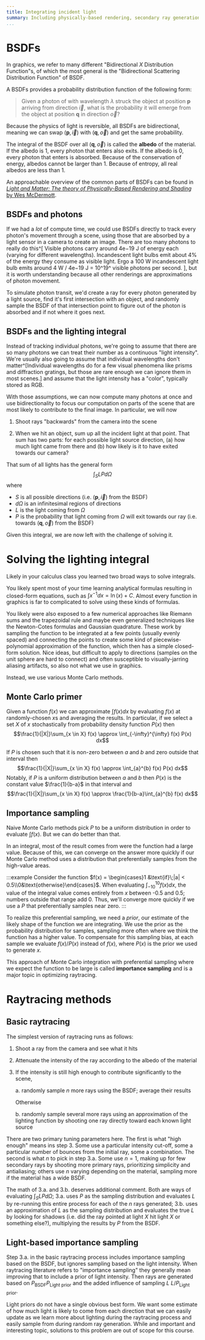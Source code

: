 ```yaml
---
title: Integrating incident light
summary: Including physically-based rendering, secondary ray generation as numerical integration, and importance sampling.
...
```


# BSDFs

In graphics, we refer to many different "Bidirectional *X* Distribution Function"s, of which the most general is the "Bidirectional Scattering Distribution Function" of BSDF.

A BSDFs provides a probability distribution function of the following form:

> Given a photon of with wavelength $\lambda$ struck the object at position $\mathbf{p}$ arriving from direction $\vec i$,
> what is the probability it will emerge from the object at position $\mathbf{q}$ in direction $\vec o$?

Because the physics of light is reversible, all BSDFs are bidirectional, meaning we can swap $(\mathbf{p},\vec i)$ with $(\mathbf{q},\vec o)$ and get the same probability.

The integral of the BSDF over all $(\mathbf{q},\vec o)$ is called the **albedo** of the material.
If the albedo is 1, every photon that enters also exits.
If the albedo is 0, every photon that enters is absorbed.
Because of the conservation of energy, albedos cannot be larger than 1.
Because of entropy, all real albedos are less than 1.

An approachable overview of the common parts of BSDFs can be found
in [*Light and Matter: The theory of Physically-Based Rendering and Shading* by Wes McDermott](https://substance3d.adobe.com/tutorials/courses/the-pbr-guide-part-1).


## BSDFs and photons

If we had a *lot* of compute time, we could use BSDFs directly to track every photon's movement through a scene,
using those that are absorbed by a light sensor in a camera to create an image.
There are too many photons to really do this^[
    Visible photons carry around 4e−19 J of energy each (varying for different wavelengths).
    Incandescent light bulbs emit about 4% of the energy they consume as visible light.
    Ergo a 100 W incandescent light bulb emits around 4 W / 4e−19 J = 10^19^ visible photons per second.
], but it is worth understanding because all other renderings are approximations of photon movement.

To simulate photon transit, we'd create a ray for every photon generated by a light source,
find it's first intersection with an object,
and randomly sample the BSDF of that intersection point to figure out of the photon is absorbed and if not where it goes next.

## BSDFs and the lighting integral

Instead of tracking individual photons,
we're going to assume that there are so many photons we can treat their number as a continuous "light intensity".
We're usually also going to assume that individual wavelengths don't matter^[Individual wavelengths do for a few visual phenomena like prisms and diffraction gratings, but those are rare enough we can ignore them in most scenes.]
and assume that the light intensity has a "color", typically stored as RGB.

With those assumptions, we can now compute many photons at once
and use bidirectionality to focus our computation on parts of the scene that are most likely to contribute to the final image.
In particular, we will now

1. Shoot rays "backwards" from the camera into the scene

2. When we hit an object, sum up all the incident light at that point.
    That sum has two parts:
    for each possible light source direction,
    (a) how much light came from there and (b) how likely is it to have exited towards our camera?
    
That sum of all lights has the general form
$$\int_S L P d\Omega$$
where 
- $S$ is all possible directions (i.e. $(\mathbf{p}, \vec i)$ from the BSDF)
- $d\Omega$ is an infinitesimal regions of directions
- $L$ is the light coming from $\Omega$
- $P$ is the probability that light coming from $\Omega$ will exit towards our ray (i.e. towards $(\mathbf{q}, \vec o)$ from the BSDF)

Given this integral, we are now left with the challenge of solving it.

# Solving the lighting integral

Likely in your calculus class you learned two broad ways to solve integrals.

You likely spent most of your time learning analytical formulas resulting in closed-form equations, such as $\int x^{-1} dx = \ln(x) + C$.
Almost every function in graphics is far to complicated to solve using these kinds of formulas.

You likely were also exposed to a few numerical approaches like Riemann sums and the trapezoidal rule and maybe even generalized techniques like the Newton-Cotes formulas and Gaussian quadrature.
These work by sampling the function to be integrated at a few points (usually evenly spaced) and connecting the points to create some kind of piecewise-polynomial approximation of the function, which then has a simple closed-form solution.
Nice ideas, but difficult to apply to directions (samples on the unit sphere are hard to connect) and often susceptible to visually-jarring aliasing artifacts, so also not what we use in graphics.

Instead, we use various Monte Carlo methods.

## Monte Carlo primer

Given a function $f(x)$
we can approximate $\int f(x) dx$ by evaluating $f(x)$ at randomly-chosen $x$s and averaging the results.
In particular, if we select a set $X$ of $x$ stochastically from probability density function $P(x)$
then $$\frac{1}{|X|}\sum_{x \in X} f(x) \approx \int_{-\infty}^{\infty} f(x) P(x) dx$$

If $P$ is chosen such that it is non-zero between $a$ and $b$
and zero outside that interval
then $$\frac{1}{|X|}\sum_{x \in X} f(x) \approx \int_{a}^{b} f(x) P(x) dx$$
Notably, if $P$ is a uniform distribution between $a$ and $b$
then $P(x)$ is the constant value $\frac{1}{b-a}$ in that interval
and
$$\frac{1}{|X|}\sum_{x \in X} f(x) \approx \frac{1}{b-a}\int_{a}^{b} f(x) dx$$

## Importance sampling

Naive Monte Carlo methods pick $P$ to be a uniform distribution in order to evaluate $\int f(x)$.
But we can do better than that.

In an integral, most of the result comes from were the function had a large value.
Because of this, we can converge on the answer more quickly if our Monte Carlo method uses a distribution that preferentially samples from the high-value areas.

:::example
Consider the function $f(x) = \begin{cases}1 &\text{if}\;|a| < 0.5\\0&\text{otherwise}\end{cases}$.
When evaluating $\displaystyle \int_{-10}^{10} f(x) dx$,
the value of the integral value comes entirely from $x$ between -0.5 and 0.5; numbers outside that range add 0.
Thus, we'll converge more quickly if we use a $P$ that preferentially samples near zero.
:::

To realize this preferential sampling, we need a *prior*,
our estimate of the likely shape of the function we are integrating.
We use the prior as the probability distribution for samples,
sampling more often where we think the function has a higher value.
To compensate for this sampling bias, at each sample we evaluate $f(x) / P(x)$ instead of $f(x)$, where $P(x)$ is the prior we used to generate $x$.

This approach of Monte Carlo integration with preferential sampling where we expect the function to be large is called **importance sampling** and is a major topic in optimizing raytracing.


# Raytracing methods

## Basic raytracing 

The simplest version of raytracing runs as follows:

1. Shoot a ray from the camera and see what it hits

2. Attenuate the intensity of the ray according to the albedo of the material

3. If the intensity is still high enough to contribute significantly to the scene,
    
    a. randomly sample $n$ more rays using the BSDF; average their results
    
    Otherwise
    
    b. randomly sample several more rays using an approximation of the lighting function by shooting one ray directly toward each known light source

There are two primary tuning parameters here.
The first is what "high enough" means ins step 3.
Some use a particular intensity cut-off, some a particular number of bounces from the initial ray, some a combination.
The second is what $n$ to pick in step 3.a.
Some use $n=1$, making up for few secondary rays by shooting more primary rays, prioritizing simplicity and antialiasing;
others use $n$ varying depending on the material, sampling more if the material has a wide BSDF.

The math of 3.a. and 3.b. deserves additional comment.
Both are ways of evaluating $\int_S L P d\Omega$;
3.a. uses $P$ as the sampling distribution and evaluates $L$
by re-running this entire process for each of the $n$ rays generated;
3.b. uses an approximation of $L$ as the sampling distribution
and evaluates the true $L$ by looking for shadows (i.e. did the ray pointed at light *X* hit light *X* or something else?), multiplying the results by $P$ from the BSDF.

## Light-based importance sampling

Step 3.a. in the basic raytracing process includes importance sampling based on the BSDF, but ignores sampling based on the light intensity.
When raytracing literature refers to "importance sampling" they generally mean improving that to include a prior of light intensity.
Then rays are generated based on $P_{\text{BSDF}} P_{\text{Light prior}}$
and the added influence of sampling $L$ $L / P_{\text{Light prior}}$.

Light priors do not have a single obvious best form.
We want some estimate of how much light is likely to come from each direction
that we can easily update as we learn more about lighting during the raytracing process
and easily sample from during random ray generation.
While and important and interesting topic, solutions to this problem are out of scope for this course.
